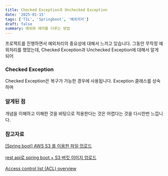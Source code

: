 ```yaml
---
title: Checked Exception과 Unchecked Exception
date: '2025-01-15'
tags: ['TIL', 'Springboot', '예외처리']
draft: false
summary: 예외와 에러를 다루는 방법
---
```


프로젝트를 진행하면서 예외처리의 중요성에 대해서 느끼고 있습니다. 그동안 무작정 예외처리를 했었는데, Checked Exception과 Unchecked Exception에 대해서 알게 되어 

### Checked Exception

Checked Exception은 복구가 가능한 경우에 사용됩니다. Exception 클래스를 상속하며



### 알게된 점

개념을 이해하고 이해한 것을 바탕으로 적용한다는 것은 어렵다는 것을 다시한번 느낍니다. 

### 참고자료

[[Spring boot] AWS S3 를 이용한 파일 업로드](https://gaeggu.tistory.com/33)<br></br>
[rest api로 spring boot + S3 버킷 이미지 업로드](https://blossom6729.tistory.com/6)<br></br>
[Access control list (ACL) overview](https://docs.aws.amazon.com/AmazonS3/latest/userguide/acl-overview.html)